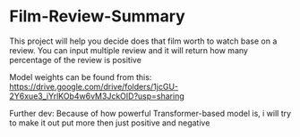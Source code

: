 # Film-Review-Summary

This project will help you decide does that film worth to watch base on a review. You can input multiple review and it will return how many percentage of the review is positive


Model weights can be found from this: https://drive.google.com/drive/folders/1jcGU-2Y6xue3_iYrlKOb4w6vM3JckOID?usp=sharing


Further dev: Because of how powerful Transformer-based model is, i will try to make it out put more then just positive and negative

